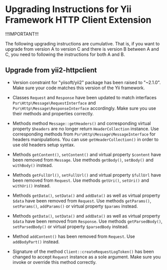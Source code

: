 # Upgrading Instructions for Yii Framework HTTP Client Extension

!!!IMPORTANT!!!

The following upgrading instructions are cumulative. That is,
if you want to upgrade from version A to version C and there is
version B between A and C, you need to following the instructions
for both A and B.

## Upgrade from yii2-httpclient

* Version constraint for "yiisoft/yii2" package has been raised to "~2.1.0". Make sure your code
  matches this version of the Yii framework. 

* Classes `Request` and `Response` have been updated to match interfaces `Psr\Http\Message\RequestInterface`
  and `Psr\Http\Message\ResponseInterface` accordingly. Make sure you use their methods and properties correctly.

* Methods method `Message::getHeaders()` and corresponding virtual property `$headers` are no longer return `HeaderCollection`
  instance. Use corresponding methods from `Psr\Http\Message\MessageInterface` for headers manipulations.
  You can use `getHeaderCollection()` in order to use old headers setup syntax.

* Methods `getContent()`, `setContent()` and virtual property `$content` have been removed from `Message`.
  Use methods `getBody()`, `setBody()` and `withBody()` instead.

* Methods `getFullUrl()`, `setFullUrl()` and virtual property `$fullUrl` have been removed from `Request`.
  Use methods `getUri()`, `setUri()` and `withUri()` instead.

* Methods `getData()`, `setData()` and `addData()` as well as virtual property `$data` have been removed from `Request`.
  Use methods `getParams()`, `setParams()`, `addParams()` or virtual property `$params` instead.

* Methods `getData()`, `setData()` and `addData()` as well as virtual property `$data` have been removed from `Response`.
  Use methods `getParsedBody()`, `setParsedBody()` or virtual property `$parsedBody` instead.

* Method `addContent()` has been removed from `Request`. Use `addBodyPart()` instead.

* Signature of the method `Client::createRequestLogToken()` has been changed to accept `Request` instance as a sole argument.
  Make sure you invoke or override this method correctly.
